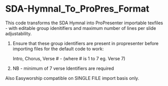 # SDA-Hymnal_To_ProPres_Format
 This code transforms the SDA Hymnal into ProPresenter importable texfiles - with editable group idenitifiers and maximum number of lines per slide adjustability.


1) Ensure that these group identifiers are present in propresenter before importing files for the default code to work:

   Intro, 
   Chorus, 
   Verse # - (where # is 1 to 7 eg. Verse 7)
 
2) NB - minimum of 7 verse Identifiers are required 

 Also Easyworship compatible on SINGLE FILE import basis only.
 
